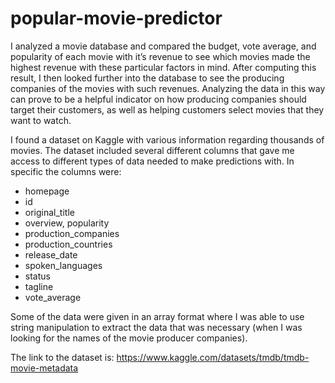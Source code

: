 # popular-movie-predictor
I analyzed a movie database and compared the budget, vote average, and popularity of each movie with it’s revenue to see which movies made the highest revenue with these particular factors in mind. After computing this result, I then looked further into the database to see the producing companies of the movies with such revenues. Analyzing the data in this way can prove to be a helpful indicator on how producing companies should target their customers, as well as helping customers select movies that they want to watch.

I found a dataset on Kaggle with various information regarding thousands of movies. The dataset included several different columns that gave me access to different types of data needed to make predictions with. In specific the columns were:

* homepage
* id
* original_title
* overview, popularity
* production_companies
* production_countries
* release_date
* spoken_languages
* status
* tagline
* vote_average

Some of the data were given in an array format where I was able to use string manipulation to extract the data that was necessary (when I was looking for the names of the movie producer companies).

The link to the dataset is: https://www.kaggle.com/datasets/tmdb/tmdb-movie-metadata
